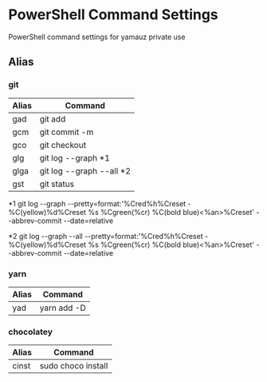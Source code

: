 # PowerShell Command Settings

PowerShell command settings for yamauz private use

## Alias

### git

| Alias | Command                   |
| ----- | ------------------------- |
| gad   | git add                   |
| gcm   | git commit -m             |
| gco   | git checkout              |
| glg   | git log --graph \*1       |
| glga  | git log --graph --all \*2 |
| gst   | git status                |

\*1 git log --graph --pretty=format:'%Cred%h%Creset -%C(yellow)%d%Creset %s %Cgreen(%cr) %C(bold blue)<%an>%Creset' --abbrev-commit --date=relative

\*2 git log --graph --all --pretty=format:'%Cred%h%Creset -%C(yellow)%d%Creset %s %Cgreen(%cr) %C(bold blue)<%an>%Creset' --abbrev-commit --date=relative

### yarn

| Alias | Command     |
| ----- | ----------- |
| yad   | yarn add -D |

### chocolatey

| Alias | Command            |
| ----- | ------------------ |
| cinst | sudo choco install |
